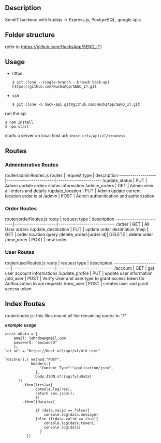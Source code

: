 ## Description
SendiT backend with Nodejs -> Express.js, PostgreSQL, google apis


## Folder structure
refer to (https://github.com/HucksApp/SEND_IT)

## Usage
* https 
  ```
  $ git clone --single-branch --branch back-api https://github.com/HucksApp/SEND_IT.git
  ```
* ssh
  ```
  $ git clone -b back-api git@github.com:HucksApp/SEND_IT.git
  ```
run the api
 ```
 $ npm install
 $ npm start
```
starts a server on local host
url: `<host_url>/api/v1/<routes>`

## Routes

### Administrative Routes

router/adminRoutes.js
routes             |   request type          |       description
-------------------|-------------------------|-----------------------
/update_status     | PUT                     | Admin update orders status information
/admin_orders      | GET                     | Admin view all orders and details
/update_location   | PUT                     | Admin update current location order is at
/admin             | POST                    | Admin authentication and authorization


### Order Routes

router/orderRoutes.js
route                    |   request type       |    description
-------------------------|----------------------|-----------------------------
/order                   | GET                  | All User orders
/update_destination      | PUT                  | update order destination
/map                     | GET                  | order location query
/delete_order/:[order id]| DELETE               | delete order
/new_order               | POST                 | new order


### User Routes
router/userRoutes.js
route                    |   request type       |    description
-------------------------|----------------------|-----------------------------
/account                 | GET                  | get user account informations
/update_profile          | PUT                  | update user information
/old_user                | POST                 | Verify User and user type to grant access token for Authorization to api requests
/new_user                | POST                 | creates user and grant access token


## Index Routes
router/index.js: this files mount all the remaining routes to "/"




***example usage***

```
const uData = {
    email: johndoe@gmail.com
    password: "password"
    };
let url = "https://host_url/api/v1/old_user"

fetch(url,{ method:"POST",
            headers:{
                "Content-Type":"application/json",
              },
              body:JSON.stringify(uData)
      })
        .then((res)=>{
              console.log(res);
              return res.json();
              })
        .then((data)=>{
              
              if (data.valid == false){
                  console.log(data.message)
              }else if(data.valid == true){
                  console.log(data.token);
                  console.log(data)
                }
          })
```

